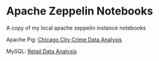 # Apache Zeppelin Notebooks

A copy of my local apache zeppelin instance notebooks

Apache Pig:
[Chicago City Crime Data Analysis](https://www.zepl.com/viewer/notebooks/bm90ZTovL2RhdGFnZWVraW5tZS9lOTQxZjc3NDdjZTM0MDE3YTI4MWRmZTIxMjZhYzJiMC9ub3RlLmpzb24)

MySQL:
[Retail Data Analysis](https://www.zepl.com/viewer/notebooks/bm90ZTovL2RhdGFnZWVraW5tZS8xZWY2MGIxNDU0OGU0MzEwYThmNjY0NTIzM2M1NzU0My9ub3RlLmpzb24)
